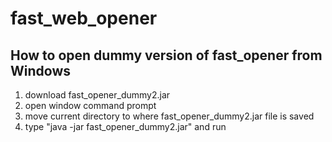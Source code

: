# fast_web_opener

## How to open dummy version of fast_opener from Windows
1. download fast_opener_dummy2.jar
1. open window command prompt
2. move current directory to where fast_opener_dummy2.jar file is saved
3. type "java -jar fast_opener_dummy2.jar" and run

